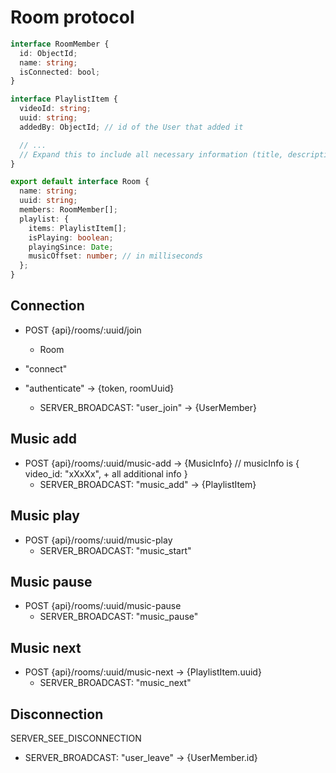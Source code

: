 # Room protocol

```ts
interface RoomMember {
  id: ObjectId;
  name: string;
  isConnected: bool;
}
```

```ts
interface PlaylistItem {
  videoId: string;
  uuid: string;
  addedBy: ObjectId; // id of the User that added it

  // ...
  // Expand this to include all necessary information (title, description, ...)
}
```

```ts
export default interface Room {
  name: string;
  uuid: string;
  members: RoomMember[];
  playlist: {
    items: PlaylistItem[];
    isPlaying: boolean;
    playingSince: Date;
    musicOffset: number; // in milliseconds
  };
}
```

## Connection

- POST {api}/rooms/:uuid/join

  - Room

- "connect"
- "authenticate" -> {token, roomUuid}
  - SERVER_BROADCAST: "user_join" -> {UserMember}

## Music add

- POST {api}/rooms/:uuid/music-add -> {MusicInfo} // musicInfo is { video_id: "xXxXx", + all additional info }
  - SERVER_BROADCAST: "music_add" -> {PlaylistItem}

## Music play

- POST {api}/rooms/:uuid/music-play
  - SERVER_BROADCAST: "music_start"

## Music pause

- POST {api}/rooms/:uuid/music-pause
  - SERVER_BROADCAST: "music_pause"

## Music next

- POST {api}/rooms/:uuid/music-next -> {PlaylistItem.uuid}
  - SERVER_BROADCAST: "music_next"

## Disconnection

SERVER_SEE_DISCONNECTION

- SERVER_BROADCAST: "user_leave" -> {UserMember.id}
